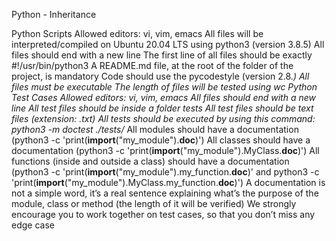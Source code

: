 Python - Inheritance


Python Scripts
Allowed editors: vi, vim, emacs
All files will be interpreted/compiled on Ubuntu 20.04 LTS using python3 (version 3.8.5)
All files should end with a new line
The first line of all files should be exactly #!/usr/bin/python3
A README.md file, at the root of the folder of the project, is mandatory
Code should use the pycodestyle (version 2.8.*)
All files must be executable
The length of files will be tested using wc
Python Test Cases
Allowed editors: vi, vim, emacs
All files should end with a new line
All test files should be inside a folder tests
All test files should be text files (extension: .txt)
All tests should be executed by using this command: python3 -m doctest ./tests/*
All modules should have a documentation (python3 -c 'print(__import__("my_module").__doc__)')
All classes should have a documentation (python3 -c 'print(__import__("my_module").MyClass.__doc__)')
All functions (inside and outside a class) should have a documentation (python3 -c 'print(__import__("my_module").my_function.__doc__)' and python3 -c 'print(__import__("my_module").MyClass.my_function.__doc__)')
A documentation is not a simple word, it’s a real sentence explaining what’s the purpose of the module, class or method (the length of it will be verified)
We strongly encourage you to work together on test cases, so that you don’t miss any edge case
